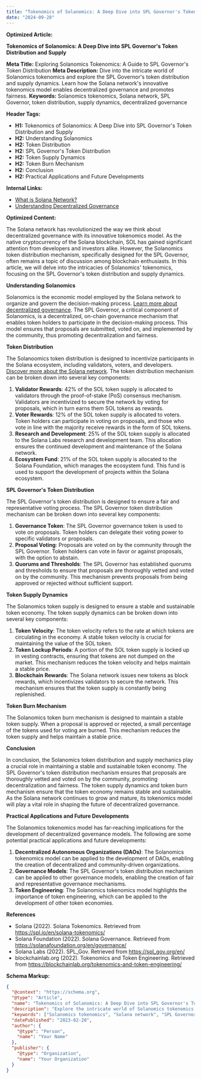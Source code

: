 ```yaml
---
title: "Tokenomics of Solanomics: A Deep Dive into SPL Governor's Token Distribution and Supply."
date: "2024-09-28"
---
```


**Optimized Article:**

**Tokenomics of Solanomics: A Deep Dive into SPL Governor's Token Distribution and Supply**

**Meta Title:** Exploring Solanomics Tokenomics: A Guide to SPL Governor's Token Distribution
**Meta Description:** Dive into the intricate world of Solanomics tokenomics and explore the SPL Governor's token distribution and supply dynamics. Learn how the Solana network's innovative tokenomics model enables decentralized governance and promotes fairness.
**Keywords:** Solanomics tokenomics, Solana network, SPL Governor, token distribution, supply dynamics, decentralized governance

**Header Tags:**

* **H1:** Tokenomics of Solanomics: A Deep Dive into SPL Governor's Token Distribution and Supply
* **H2:** Understanding Solanomics
* **H2:** Token Distribution
* **H2:** SPL Governor's Token Distribution
* **H2:** Token Supply Dynamics
* **H2:** Token Burn Mechanism
* **H2:** Conclusion
* **H2:** Practical Applications and Future Developments

**Internal Links:**

* [What is Solana Network?](/solana-network-explained)
* [Understanding Decentralized Governance](/decentralized-governance-explained)

**Optimized Content:**

The Solana network has revolutionized the way we think about decentralized governance with its innovative tokenomics model. As the native cryptocurrency of the Solana blockchain, SOL has gained significant attention from developers and investors alike. However, the Solanomics token distribution mechanism, specifically designed for the SPL Governor, often remains a topic of discussion among blockchain enthusiasts. In this article, we will delve into the intricacies of Solanomics' tokenomics, focusing on the SPL Governor's token distribution and supply dynamics.

**Understanding Solanomics**

Solanomics is the economic model employed by the Solana network to organize and govern the decision-making process. [Learn more about decentralized governance](/decentralized-governance-explained). The SPL Governor, a critical component of Solanomics, is a decentralized, on-chain governance mechanism that enables token holders to participate in the decision-making process. This model ensures that proposals are submitted, voted on, and implemented by the community, thus promoting decentralization and fairness.

**Token Distribution**

The Solanoomics token distribution is designed to incentivize participants in the Solana ecosystem, including validators, voters, and developers. [Discover more about the Solana network](/solana-network-explained). The token distribution mechanism can be broken down into several key components:

1. **Validator Rewards**: 42% of the SOL token supply is allocated to validators through the proof-of-stake (PoS) consensus mechanism. Validators are incentivized to secure the network by voting for proposals, which in turn earns them SOL tokens as rewards.
2. **Voter Rewards**: 12% of the SOL token supply is allocated to voters. Token holders can participate in voting on proposals, and those who vote in line with the majority receive rewards in the form of SOL tokens.
3. **Research and Development**: 25% of the SOL token supply is allocated to the Solana Labs research and development team. This allocation ensures the continued development and maintenance of the Solana network.
4. **Ecosystem Fund**: 21% of the SOL token supply is allocated to the Solana Foundation, which manages the ecosystem fund. This fund is used to support the development of projects within the Solana ecosystem.

**SPL Governor's Token Distribution**

The SPL Governor's token distribution is designed to ensure a fair and representative voting process. The SPL Governor token distribution mechanism can be broken down into several key components:

1. **Governance Token**: The SPL Governor governance token is used to vote on proposals. Token holders can delegate their voting power to specific validators or proposals.
2. **Proposal Voting**: Proposals are voted on by the community through the SPL Governor. Token holders can vote in favor or against proposals, with the option to abstain.
3. **Quorums and Thresholds**: The SPL Governor has established quorums and thresholds to ensure that proposals are thoroughly vetted and voted on by the community. This mechanism prevents proposals from being approved or rejected without sufficient support.

**Token Supply Dynamics**

The Solanomics token supply is designed to ensure a stable and sustainable token economy. The token supply dynamics can be broken down into several key components:

1. **Token Velocity**: The token velocity refers to the rate at which tokens are circulating in the economy. A stable token velocity is crucial for maintaining the value of the SOL token.
2. **Token Lockup Periods**: A portion of the SOL token supply is locked up in vesting contracts, ensuring that tokens are not dumped on the market. This mechanism reduces the token velocity and helps maintain a stable price.
3. **Blockchain Rewards**: The Solana network issues new tokens as block rewards, which incentivizes validators to secure the network. This mechanism ensures that the token supply is constantly being replenished.

**Token Burn Mechanism**

The Solanomics token burn mechanism is designed to maintain a stable token supply. When a proposal is approved or rejected, a small percentage of the tokens used for voting are burned. This mechanism reduces the token supply and helps maintain a stable price.

**Conclusion**

In conclusion, the Solanomics token distribution and supply mechanics play a crucial role in maintaining a stable and sustainable token economy. The SPL Governor's token distribution mechanism ensures that proposals are thoroughly vetted and voted on by the community, promoting decentralization and fairness. The token supply dynamics and token burn mechanism ensure that the token economy remains stable and sustainable. As the Solana network continues to grow and mature, its tokenomics model will play a vital role in shaping the future of decentralized governance.

**Practical Applications and Future Developments**

The Solanomics tokenomics model has far-reaching implications for the development of decentralized governance models. The following are some potential practical applications and future developments:

1. **Decentralized Autonomous Organizations (DAOs)**: The Solanomics tokenomics model can be applied to the development of DAOs, enabling the creation of decentralized and community-driven organizations.
2. **Governance Models**: The SPL Governor's token distribution mechanism can be applied to other governance models, enabling the creation of fair and representative governance mechanisms.
3. **Token Engineering**: The Solanomics tokenomics model highlights the importance of token engineering, which can be applied to the development of other token economies.

**References**

* Solana (2022). Solana Tokenomics. Retrieved from <https://spl.io/en/solana-tokenomics/>
* Solana Foundation (2022). Solana Governance. Retrieved from <https://solanafoundation.org/en/governance/>
* Solana Labs (2022). SPL_Gov. Retrieved from <https://spl_gov.org/en/>
* blockchainlab.org (2022). Tokenomics and Token Engineering. Retrieved from <https://blockchainlab.org/tokenomics-and-token-engineering/>

**Schema Markup:**

```json
{
  "@context": "https://schema.org",
  "@type": "Article",
  "name": "Tokenomics of Solanomics: A Deep Dive into SPL Governor's Token Distribution and Supply",
  "description": "Explore the intricate world of Solanomics tokenomics and learn how the Solana network's innovative tokenomics model enables decentralized governance and promotes fairness.",
  "keywords": ["Solanomics tokenomics", "Solana network", "SPL Governor", "token distribution", "supply dynamics", "decentralized governance"],
  "datePublished": "2023-02-20",
  "author": {
    "@type": "Person",
    "name": "Your Name"
  },
  "publisher": {
    "@type": "Organization",
    "name": "Your Organization"
  }
}
```
